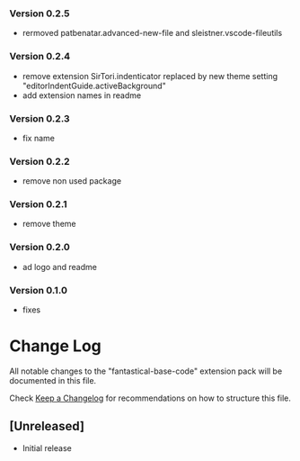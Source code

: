 ### Version 0.2.5
- rermoved patbenatar.advanced-new-file and sleistner.vscode-fileutils

### Version 0.2.4
- remove extension SirTori.indenticator replaced by new theme setting "editorIndentGuide.activeBackground"
- add extension names in readme

### Version 0.2.3
- fix name

### Version 0.2.2
- remove non used package

### Version 0.2.1
- remove theme

### Version 0.2.0
- ad logo and readme

### Version 0.1.0
- fixes

# Change Log
All notable changes to the "fantastical-base-code" extension pack will be documented in this file.

Check [Keep a Changelog](http://keepachangelog.com/) for recommendations on how to structure this file.

## [Unreleased]
- Initial release
